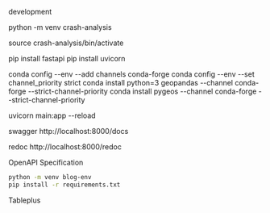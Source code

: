 
development

python -m venv crash-analysis

source crash-analysis/bin/activate

pip install fastapi
pip install uvicorn

conda config --env --add channels conda-forge
conda config --env --set channel_priority strict
conda install python=3 geopandas --channel conda-forge --strict-channel-priority
conda install pygeos --channel conda-forge --strict-channel-priority


uvicorn main:app --reload

swagger
http://localhost:8000/docs

redoc
http://localhost:8000/redoc

OpenAPI Specification

``` bash
python -m venv blog-env
pip install -r requirements.txt
```

Tableplus

